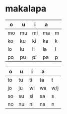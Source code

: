 # makalapa


|o|u|i|a||
|-|-|-|-|-|
|mo|mu|mi|ma|m|
|ko|ku|ki|ka|k|
|lo|lu|li|la|l|
|po|pu|pi|pa|p|

|o|u|i|a||
|-|-|-|-|-|
|to|tu|ti|ta|t|
|jo|ju|wi|wa|w/j|
|so|su|si|sa|s|
|no|nu|ni|na|n|
